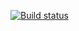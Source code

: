 [![Build status](https://ci.appveyor.com/api/projects/status/4foijwilpnb41de8?svg=true)](https://ci.appveyor.com/project/EliseevG787/aqa-1-2-2-kskg8)